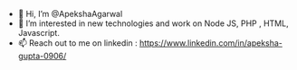- 👋 Hi, I’m @ApekshaAgarwal
- 👀 I’m interested in new technologies and work on Node JS, PHP , HTML, Javascript.
- 📫 Reach out to me on linkedin : https://www.linkedin.com/in/apeksha-gupta-0906/

<!---
ApekshaAgarwal/ApekshaAgarwal is a ✨ special ✨ repository because its `README.md` (this file) appears on your GitHub profile.
You can click the Preview link to take a look at your changes.
--->

